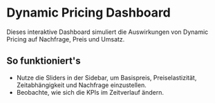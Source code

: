 # Dynamic Pricing Dashboard

Dieses interaktive Dashboard simuliert die Auswirkungen von Dynamic Pricing auf Nachfrage, Preis und Umsatz.

## So funktioniert's

- Nutze die Sliders in der Sidebar, um Basispreis, Preiselastizität, Zeitabhängigkeit und Nachfrage einzustellen.
- Beobachte, wie sich die KPIs im Zeitverlauf ändern.


